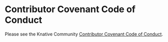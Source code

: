 # Contributor Covenant Code of Conduct

Please see the Knative Community [Contributor Covenant Code of Conduct](https://github.com/knative/docs/blob/master/community/CODE-OF-CONDUCT.md).
